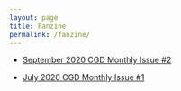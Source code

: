 ```yaml
---
layout: page
title: Fanzine
permalink: /fanzine/
---
```


* [September 2020 CGD Monthly Issue #2](fanzines/September-2020.pdf)

* [July 2020 CGD Monthly Issue #1](fanzines/July-2020.pdf)